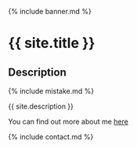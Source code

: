 

{% include banner.md %}

# {{ site.title }}

## Description

{% include mistake.md %}

{{ site.description }}

You can find out more about me [here](about.md)

{% include contact.md %}
